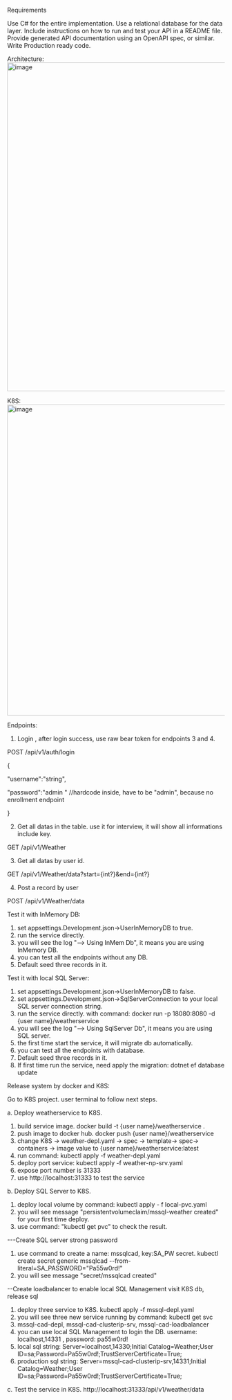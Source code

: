 Requirements

Use C# for the entire implementation.
Use a relational database for the data layer.
Include instructions on how to run and test your API in a README file.
Provide generated API documentation using an OpenAPI spec, or similar.
Write Production ready code.

Architecture:
<img width="1252" height="759" alt="image" src="https://github.com/user-attachments/assets/fd5ec626-5e47-4287-994d-661679d5bf06" />

K8S:
<img width="1230" height="718" alt="image" src="https://github.com/user-attachments/assets/f8f19bdc-dade-495d-81b8-ddd6aea192bd" />


Endpoints:
1. Login , after login success, use raw bear token for endpoints 3 and 4.  

POST /api/v1/auth/login 

{ 

  "username":"string", 
  
  "password":"admin "  //hardcode inside, have to be "admin", because no enrollment endpoint 

} 


2. Get all datas in the table. use it for interview, it will show all informations include key.

GET /api/v1/Weather

3.  Get all datas by user id.

GET /api/v1/Weather/data?start={int?}&end={int?}

4. Post a record by user

POST /api/v1/Weather/data



Test it with InMemory DB:
1. set appsettings.Development.json->UserInMemoryDB to true.
2. run the service directly.
3. you will see the log "--> Using InMem Db", it means you are using InMemory DB.
4. you can test all the endpoints without any DB.
5. Default seed three records in it.


Test it with local SQL Server:
1. set appsettings.Development.json->UserInMemoryDB to false.
2. set appsettings.Development.json->SqlServerConnection to your local SQL server connection string.
3. run the service directly. with command: docker run -p 18080:8080 -d {user name}/weatherservice
4. you will see the log "--> Using SqlServer Db", it means you are using SQL server.
5. the first time start the service, it will migrate db automatically.
6. you can test all the endpoints with database.
7. Default seed three records in it.
8. If first time run the service, need apply the migration: dotnet ef database update



Release system by docker and K8S:

Go to K8S project. user terminal to follow next steps.

a. Deploy weatherservice to K8S. 
  1. build service image. docker build -t {user name}/weatherservice .
  2. push image to docker hub. docker push {user name}/weatherservice
  3. change K8S -> weather-depl.yaml -> spec -> template-> spec-> containers -> image value to {user name}/weatherservice:latest
  4. run command: kubectl apply -f weather-depl.yaml
  5. deploy port service: kubectl apply -f weather-np-srv.yaml
  6. expose port number is 31333
  7. use http://localhost:31333 to test the service

b. Deploy SQL Server to K8S. 
  1. deploy local volume by command: kubectl apply - f local-pvc.yaml
  2. you will see message "persistentvolumeclaim/mssql-weather created" for your first time deploy.
  3. use command: "kubectl get pvc" to check the result.

   ---Create SQL server strong password
  1. use command to create a name: mssqlcad, key:SA_PW secret.  kubectl create secret generic mssqlcad --from-literal=SA_PASSWORD="Pa55w0rd!"
  2. you will see message "secret/mssqlcad created"

  --Create loadbalancer to enable local SQL Management visit K8S db, release sql
  1. deploy three service to K8S.  kubectl apply -f mssql-depl.yaml
  2. you will see three new service running by command: kubectl get svc
  3. mssql-cad-depl, mssql-cad-clusterip-srv, mssql-cad-loadbalancer
  4. you can use local SQL Management to login the DB. username: localhost,14331 , password: pa55w0rd!
  5. local sql string: Server=localhost,14330;Initial Catalog=Weather;User ID=sa;Password=Pa55w0rd!;TrustServerCertificate=True;
  6. production sql string: Server=mssql-cad-clusterip-srv,14331;Initial Catalog=Weather;User ID=sa;Password=Pa55w0rd!;TrustServerCertificate=True;
  
c. Test the service in K8S.
http://localhost:31333/api/v1/weather/data
